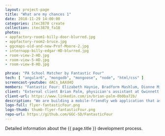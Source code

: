 ```yaml
---
layout: project-page
title: "What are my chances 1"
date: 2018-11-29 14:00:00
categories: itec3870 create
collection: itec3870_fa18
photos:
- appfactory-room1-billy-door-blurred.jpg
- appfactory-room2-bruce.jpg
- ggcmaps-old-and-new-Prof-Moore-2.jpg
- internapp-billy-edgar-HD-blurred.jpg
- room-view-2-HD.jpg
- room-view-5-HD.jpg
- room-view-8-HD.jpg

phrase: "PA School Matcher by Fantastic Four"
tech: [ "angular6", "mongodb", "mongoose", "node", "html/css" ]
screencast-youtube: dACs_bAXd4Q
members: "Fantastic Four: Elizabeth Haynie, Bradform Mashlum, Dionne Mitchner, Nishanth Mangineni"
client: "External client Brian Palm, physician's assistant at Gwinnett Medical Center and Northside Hospital. Brian is a Board-Certified Chief PA of Emergency Medicine. Member of the AAPA as well as Georgia Association of Physician Assistants. Former adjunct faculty and Admissions Panel member at an accredited PA school."
client-url: https://www.linkedin.com/in/brian-palm-0b0ba72b/
description: "We are building a mobile-friendly web application that assists with helping physician assistant students determine which schools they are eligible to get into. They can enter their GPA, GRE, healthcare hours. From there, graphs with be presented comparing them to students nationally."
logo-full: flyer-fantasticFour.png
logo-thumb: thumb-flyer-fantasticFour.png
repo-url: https://github.com/GGC-SD/FantasticFour
---
```


Detailed information about the {{ page.title }} development process.

<!-- lightgallery -->
<script src="https://code.jquery.com/jquery-2.2.4.min.js"></script>
<script src="https://cdn.jsdelivr.net/lightgallery/1.3.7/js/lightgallery.min.js"></script>
<script src="https://cdn.jsdelivr.net/g/lg-zoom"></script>

<script type="text/javascript">
    $(document).ready(function() {
    $("body").lightGallery({
    zoom: true,
    selector: 'a#lightgallery',
    selectWithin: 'body'
    });
    });
</script>

[ggc]: http://www.ggc.edu
[gunay-ggc]: http://www.ggc.edu/about-ggc/directory/cengiz-gunay
[doloc-ggc]: http://www.ggc.edu/about-ggc/directory/anca-doloc-mihu
[create]: https://www.facebook.com/georgiagwinnett/photos/ms.c.eJxdz0EKADEMAsAflaYx0fz~;Ywt7KNTrIIqxo3IaRSkD4IornDFRV5uwX9HusMxUeQZ04Xm3FN6jHJmg0gXHRW3N4P~;0Ay4NMx8~-.bps.a.10153964573906447.1073741919.78573401446/10153964578831447/?type=3&theater
